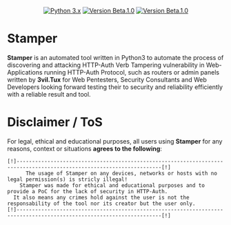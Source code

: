 <p align="center">
  <p align="center">
    <a href="http://www.python.org/download/"><img alt="Python 3.x" src="https://img.shields.io/badge/Python-3.x-orange"></a>
    <a href="https://github.com/3vil-Tux/Stamper"><img alt="Version Beta.1.0" src="https://img.shields.io/badge/Version-Beta.1.0-green"></a>
    <a href="https://discord.com/"><img alt="Version Beta.1.0" src="https://img.shields.io/badge/Discord-3vil.Tux%236666-blue"></a>
</p>
</p>

# Stamper
**Stamper** is an automated tool written in Python3 to automate the process of discovering and attacking HTTP-Auth Verb Tampering vulnerability in Web-Applications running HTTP-Auth Protocol, such as routers or admin panels written by **3vil.Tux** for Web Pentesters, Security Consultants and Web Developers looking forward testing their to security and reliability efficiently with a reliable result and tool.

# Disclaimer / ToS
For legal, ethical and educational purposes, all users using **Stamper** for any reasons, context or situations **agrees to the following**:
```
[!]---------------------------------------------------------------------------------------------------------------------[!]
      The usage of Stamper on any devices, networks or hosts with no legal permission(s) is stricly illegal!
    Stamper was made for ethical and educational purposes and to provide a PoC for the lack of security in HTTP-Auth.
  It also means any crimes hold against the user is not the responsability of the tool nor its creator but the user only.
[!]---------------------------------------------------------------------------------------------------------------------[!]
```
